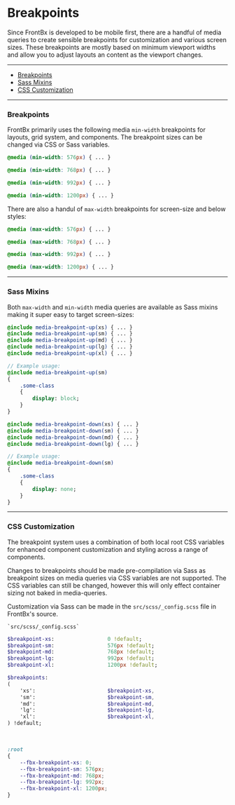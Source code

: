 # Breakpoints

Since FrontBx is developed to be mobile first, there are a handful of media queries to create sensible breakpoints for customization and various screen sizes. These breakpoints are mostly based on minimum viewport widths and allow you to adjust layouts an content as the viewport changes.

---

*   [Breakpoints](#breakpoints)
*   [Sass Mixins](#sass-mixins)
*   [CSS Customization](#css-customization)

---

### Breakpoints

FrontBx primarily uses the following media `min-width` breakpoints for layouts, grid system, and components. The breakpoint sizes can be changed via CSS or Sass variables.

```css
@media (min-width: 576px) { ... }

@media (min-width: 768px) { ... }

@media (min-width: 992px) { ... }

@media (min-width: 1200px) { ... }
```

There are also a handul of `max-width` breakpoints for screen-size and below styles:

```css
@media (max-width: 576px) { ... }

@media (max-width: 768px) { ... }

@media (max-width: 992px) { ... }

@media (max-width: 1200px) { ... }
```

---

### Sass Mixins

Both `max-width` and `min-width` media queries are available as Sass mixins making it super easy to target screen-sizes:

```sass
@include media-breakpoint-up(xs) { ... }
@include media-breakpoint-up(sm) { ... }
@include media-breakpoint-up(md) { ... }
@include media-breakpoint-up(lg) { ... }
@include media-breakpoint-up(xl) { ... }

// Example usage:
@include media-breakpoint-up(sm)
{
    .some-class
    {
        display: block;
    }
}
```

```sass
@include media-breakpoint-down(xs) { ... }
@include media-breakpoint-down(sm) { ... }
@include media-breakpoint-down(md) { ... }
@include media-breakpoint-down(lg) { ... }

// Example usage:
@include media-breakpoint-down(sm)
{
    .some-class
    {
        display: none;
    }
}
```

---

### CSS Customization

The breakpoint system uses a combination of both local root CSS variables for enhanced component customization and styling across a range of components.

Changes to breakpoints should be made pre-compilation via Sass as breakpoint sizes on media queries via CSS variables are not supported. The CSS variables can still be changed, however this will only effect container sizing not baked in media-queries.

Customization via Sass can be made in the `src/scss/_config.scss` file in FrontBx's source.

```file-path
`src/scss/_config.scss`
```
```sass
$breakpoint-xs:                 0 !default;
$breakpoint-sm:                 576px !default;
$breakpoint-md:                 768px !default;
$breakpoint-lg:                 992px !default;
$breakpoint-xl:                 1200px !default;

$breakpoints:
(
    'xs':                       $breakpoint-xs,
    'sm':                       $breakpoint-sm,
    'md':                       $breakpoint-md,
    'lg':                       $breakpoint-lg,
    'xl':                       $breakpoint-xl,
) !default;
```

<br>

```css
:root
{
    --fbx-breakpoint-xs: 0;
    --fbx-breakpoint-sm: 576px;
    --fbx-breakpoint-md: 768px;
    --fbx-breakpoint-lg: 992px;
    --fbx-breakpoint-xl: 1200px;
}
```
